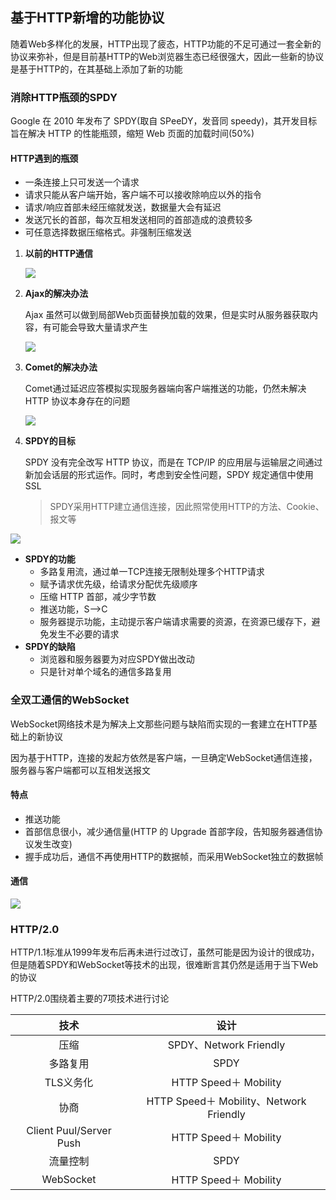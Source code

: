 ## 基于HTTP新增的功能协议

随着Web多样化的发展，HTTP出现了疲态，HTTP功能的不足可通过一套全新的协议来弥补，但是目前基HTTP的Web浏览器生态已经很强大，因此一些新的协议是基于HTTP的，在其基础上添加了新的功能

### 消除HTTP瓶颈的SPDY

Google 在 2010 年发布了 SPDY(取自 SPeeDY，发音同 speedy)，其开发目标旨在解决 HTTP 的性能瓶颈，缩短 Web 页面的加载时间(50%)

#### HTTP遇到的瓶颈

- 一条连接上只可发送一个请求
- 请求只能从客户端开始，客户端不可以接收除响应以外的指令
- 请求/响应首部未经压缩就发送，数据量大会有延迟
- 发送冗长的首部，每次互相发送相同的首部造成的浪费较多
- 可任意选择数据压缩格式。非强制压缩发送

1. **以前的HTTP通信**

   ![](http://qiniu.itliusir.com/http9-2.png)

2. **Ajax的解决办法**

   Ajax 虽然可以做到局部Web页面替换加载的效果，但是实时从服务器获取内容，有可能会导致大量请求产生

   ![](http://qiniu.itliusir.com/http9-3.png)

3. **Comet的解决办法**

    Comet通过延迟应答模拟实现服务器端向客户端推送的功能，仍然未解决 HTTP 协议本身存在的问题

   ![](http://qiniu.itliusir.com/http9-1.png)

4. **SPDY的目标**

   SPDY 没有完全改写 HTTP 协议，而是在 TCP/IP 的应用层与运输层之间通过新加会话层的形式运作。同时，考虑到安全性问题，SPDY 规定通信中使用 SSL

   > SPDY采用HTTP建立通信连接，因此照常使用HTTP的方法、Cookie、报文等

![](http://qiniu.itliusir.com/http9-4.png)

- **SPDY的功能**
  - 多路复用流，通过单一TCP连接无限制处理多个HTTP请求
  - 赋予请求优先级，给请求分配优先级顺序
  - 压缩 HTTP 首部，减少字节数
  - 推送功能，S-->C
  - 服务器提示功能，主动提示客户端请求需要的资源，在资源已缓存下，避免发生不必要的请求
- **SPDY的缺陷**
  - 浏览器和服务器要为对应SPDY做出改动
  - 只是针对单个域名的通信多路复用

### 全双工通信的WebSocket

WebSocket网络技术是为解决上文那些问题与缺陷而实现的一套建立在HTTP基础上的新协议

因为基于HTTP，连接的发起方依然是客户端，一旦确定WebSocket通信连接，服务器与客户端都可以互相发送报文

#### 特点

- 推送功能
- 首部信息很小，减少通信量(HTTP 的 Upgrade 首部字段，告知服务器通信协议发生改变)
- 握手成功后，通信不再使用HTTP的数据帧，而采用WebSocket独立的数据帧

#### 通信

![](http://qiniu.itliusir.com/http9-5.png)

### HTTP/2.0

HTTP/1.1标准从1999年发布后再未进行过改订，虽然可能是因为设计的很成功，但是随着SPDY和WebSocket等技术的出现，很难断言其仍然是适用于当下Web的协议

HTTP/2.0围绕着主要的7项技术进行讨论

|           技术            |                  设计                   |
| :---------------------: | :-----------------------------------: |
|           压缩            |         SPDY、Network Friendly         |
|          多路复用           |                 SPDY                  |
|         TLS义务化          |         HTTP Speed＋ Mobility          |
|           协商            | HTTP Speed＋ Mobility、Network Friendly |
| Client Puul/Server Push |         HTTP Speed＋ Mobility          |
|          流量控制           |                 SPDY                  |
|        WebSocket        |         HTTP Speed＋ Mobility          |

